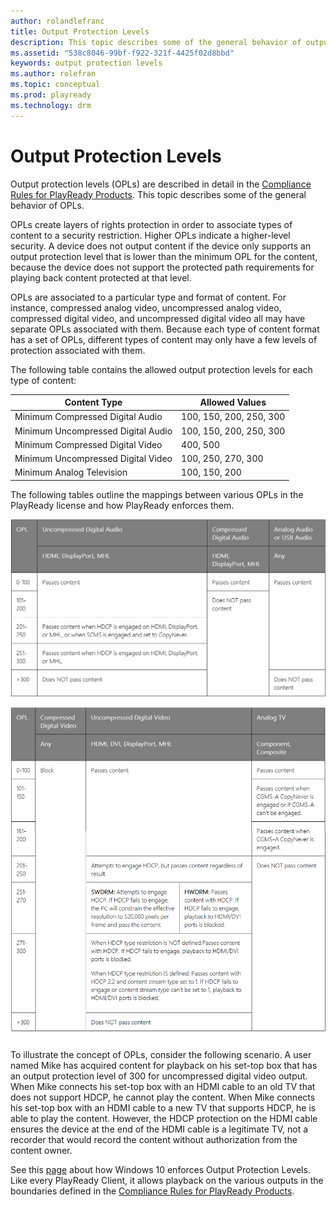 ```yaml
---
author: rolandlefranc
title: Output Protection Levels
description: This topic describes some of the general behavior of output protection levels.
ms.assetid: "538c8046-99bf-f922-321f-4425f02d8bbd"
keywords: output protection levels
ms.author: rolefran
ms.topic: conceptual
ms.prod: playready
ms.technology: drm
---
```



# Output Protection Levels


Output protection levels (OPLs) are described in detail in the [Compliance Rules for PlayReady Products](https://www.microsoft.com/playready/licensing/compliance/). This topic describes some of the general behavior of OPLs.


OPLs create layers of rights protection in order to associate types of content to a security restriction. Higher OPLs indicate a higher-level security. A device does not output content if the device only supports an output protection level that is lower than the minimum OPL for the content, because the device does not support the protected path requirements for playing back content protected at that level.


OPLs are associated to a particular type and format of content. For instance, compressed analog video, uncompressed analog video, compressed digital video, and uncompressed digital video all may have separate OPLs associated with them. Because each type of content format has a set of OPLs, different types of content may only have a few levels of protection associated with them.


The following table contains the allowed output protection levels for each type of content:

| Content Type| Allowed Values|
| --- | --- |
| Minimum Compressed Digital Audio| 100, 150, 200, 250, 300|
| Minimum Uncompressed Digital Audio| 100, 150, 200, 250, 300|
| Minimum Compressed Digital Video| 400, 500|
| Minimum Uncompressed Digital Video| 100, 250, 270, 300|
| Minimum Analog Television| 100, 150, 200|

<p></p>

The following tables outline the mappings between various OPLs in the PlayReady license and how PlayReady enforces them.

![Output Protection Levels 1](../images/opl1.png)

<!-- <table>
  <tr>
    <th class="tg-yw4l" align="center" rowspan="2">OPL</th>
    <th class="tg-yw4l">
      Uncompressed Digital Audio
    </th>
    <th class="tg-yw4l">Compressed Digital Audio</th>
    <th class="tg-yw4l">
      Analog Audio or USB Audio
    </th>
  </tr>
  <tr>
    <th class="tg-yw4l">HDMI, DisplayPort, MHL</th>
    <th class="tg-yw4l">HDMI, DisplayPort, MHL</th>
    <th class="tg-yw4l">Any</th>
  </tr>
  <tr>
    <td class="tg-yw4l">0-100</td>
    <td class="tg-yw4l" rowspan="2">Passes content</td>
    <td class="tg-yw4l">Passes content</td>
    <td class="tg-yw4l" rowspan="4">Passes content</td>
  </tr>
  <tr>
    <td class="tg-yw4l">101-200</td>
    <td class="tg-yw4l" rowspan="4">Does NOT pass content</td>
  </tr>
  <tr>
    <td class="tg-yw4l">201-250</td>
    <td class="tg-yw4l">
      Passes content when HDCP is engaged on HDMI, DisplayPort, or MHL, or when SCMS is engaged and set to CopyNever.
    </td>
  </tr>
  <tr>
    <td class="tg-yw4l">251-300</td>
    <td class="tg-yw4l">
      Passes content when HDCP is engaged on HDMI, DisplayPort, or MHL.
    </td>
  </tr>
  <tr>
    <td class="tg-yw4l">&gt;300</td>
    <td class="tg-yw4l">Does NOT pass content</td>
    <td class="tg-yw4l">Does NOT pass content</td>
  </tr>
</table> -->

<p></p>

![Output Protection Levels 2](../images/opl2.png)

<!-- <table>
  <tr>
    <th align="center" rowspan="2">OPL</th>
    <th>Compressed Digital Video</th>
    <th colspan="2">
      Uncompressed Digital Video
    </th>
    <th>Analog TV</th>
  </tr>
  <tr>
    <th>Any</th>
    <th colspan="2">HDMI, DVI, DisplayPort, MHL</th>
    <th>Component, Composite</th>
  </tr>
  <tr>
    <td>0-100</td>
    <td rowspan="7">Block</td>
    <td rowspan="3" colspan="2">Passes content</td>
    <td>Passes content</td>
  </tr>
  <tr>
    <td>101-150</td>
    <td>Passes content when CGMS-A CopyNever is engaged or if CGMS-A can't be engaged.</td>
  </tr>
  <tr>
    <td>151-200</td>
    <td>Passes content when CGMS-A CopyNever is engaged.</td>
  </tr>
  <tr>
    <td>201-250</td>
    <td colspan="2">
      Attempts to engage HDCP, but passes content regardless of result.
    </td>
    <td rowspan="4">Does NOT pass content</td>
  </tr>
  <tr>
    <td>251-270</td>
    <td>
      <b>SWDRM:</b> Attempts to engage HDCP. If HDCP fails to engage, the PC will constrain the effective resolution to 520,000 pixels per frame and pass the content.
    </td>
    <td>
      <b>HWDRM:</b> Passes content with HDCP. If HDCP fails to engage, playback to HDMI/DVI ports is blocked.</td>
  </tr>
  <tr>
    <td>271-300</td>
    <td colspan="2">
      <p>
        When HDCP type restriction is NOT defined:Passes content with HDCP. If HDCP fails to engage, playback to HDMI/DVI ports is blocked.</p>
      <p>
        When HDCP type restriction IS defined: Passes content with HDCP 2.2 and content stream type set to 1. If HDCP fails to engage or content stream type can't be set to 1, playback to DMI/DVI  ports is blocked.
      </p>
    </td>
  </tr>
  <tr>
    <td>&gt;300</td>
    <td colspan="2">Does NOT pass content</td>
  </tr>
</table> -->
<p></p>


To illustrate the concept of OPLs, consider the following scenario. A user named Mike has acquired content for playback on his set-top box that has an output protection level of 300 for uncompressed digital video output. When Mike connects his set-top box with an HDMI cable to an old TV that does not support HDCP, he cannot play the content. When Mike connects his set-top box with an HDMI cable to a new TV that supports HDCP, he is able to play the content. However, the HDCP protection on the HDMI cable ensures the device at the end of the HDMI cable is a legitimate TV, not a recorder that would record the content without authorization from the content owner.


See this [page](https://msdn.microsoft.com/en-us/library/dn468832.aspx) about how Windows 10 enforces Output Protection Levels. Like every PlayReady Client, it allows playback on the various outputs in the boundaries defined in the [Compliance Rules for PlayReady Products](https://www.microsoft.com/playready/licensing/compliance/).
